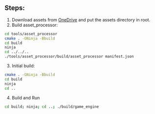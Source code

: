 ## Steps:
1. Download assets from [OneDrive](https://kth-my.sharepoint.com/:f:/g/personal/oscae_ug_kth_se/EkvNSq58i9VEh5Iqsg_l-UIB83xngGy-dJDav7ChcgHiJQ?e=J3qyYU) and put the assets directory in root.
2. Build asset_processor:
```bash
cd tools/asset_processor
cmake . -GNinja -Bbuild
cd build
ninja
cd ../../..
./tools/asset_processor/build/asset_processor manifest.json
```
3. Initial build:
```bash
cmake . -GNinja -Bbuild
cd build
ninja
cd ..
```
4. Build and Run
```bash
cd build; ninja; cd ..; ./build/game_engine
```
